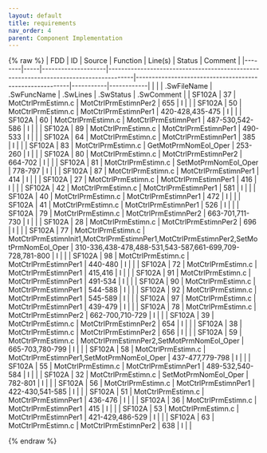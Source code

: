 ```yaml
---
layout: default
title: requirements
nav_order: 4
parent: Component Implementation
---
```

{% raw %}
| FDD    | ID  | Source             | Function                                                                             | Line(s)                                                 | Status    | Comment    |
|--------|-----|--------------------|--------------------------------------------------------------------------------------|---------------------------------------------------------|-----------|------------|
|        |     | .SwFileName        | .SwFuncName                                                                          | .SwLines                                                | .SwStatus | .SwComment |
| SF102A | 37  | MotCtrlPrmEstimn.c | MotCtrlPrmEstimnPer2                                                                 | 655                                                     | I         |            |
| SF102A | 50  | MotCtrlPrmEstimn.c | MotCtrlPrmEstimnPer1                                                                 | 420-428,435-475                                         | I         |            |
| SF102A | 60  | MotCtrlPrmEstimn.c | MotCtrlPrmEstimnPer1                                                                 | 487-530,542-586                                         | I         |            |
| SF102A | 89  | MotCtrlPrmEstimn.c | MotCtrlPrmEstimnPer1                                                                 | 490-533                                                 | I         |            |
| SF102A | 64  | MotCtrlPrmEstimn.c | MotCtrlPrmEstimnPer1                                                                 | 385                                                     | I         |            |
| SF102A | 83  | MotCtrlPrmEstimn.c | GetMotPrmNomEol_Oper                                                                 | 253-260                                                 | I         |            |
| SF102A | 80  | MotCtrlPrmEstimn.c | MotCtrlPrmEstimnPer2                                                                 | 664-702                                                 | I         |            |
| SF102A | 81  | MotCtrlPrmEstimn.c | SetMotPrmNomEol_Oper                                                                 | 778-797                                                 | I         |            |
| SF102A | 87  | MotCtrlPrmEstimn.c | MotCtrlPrmEstimnPer1                                                                 | 414                                                     | I         |            |
| SF102A | 27  | MotCtrlPrmEstimn.c | MotCtrlPrmEstimnPer1                                                                 | 416                                                     | I         |            |
| SF102A | 42  | MotCtrlPrmEstimn.c | MotCtrlPrmEstimnPer1                                                                 | 581                                                     | I         |            |
| SF102A | 40  | MotCtrlPrmEstimn.c | MotCtrlPrmEstimnPer1                                                                 | 472                                                     | I         |            |
| SF102A | 41  | MotCtrlPrmEstimn.c | MotCtrlPrmEstimnPer1                                                                 | 526                                                     | I         |            |
| SF102A | 79  | MotCtrlPrmEstimn.c | MotCtrlPrmEstimnPer2                                                                 | 663-701,711-730                                         | I         |            |
| SF102A | 28  | MotCtrlPrmEstimn.c | MotCtrlPrmEstimnPer2                                                                 | 696                                                     | I         |            |
| SF102A | 77  | MotCtrlPrmEstimn.c | MotCtrlPrmEstimnInit1,MotCtrlPrmEstimnPer1,MotCtrlPrmEstimnPer2,SetMotPrmNomEol_Oper | 310-336,438-478,488-531,543-587,661-699,709-728,781-800 | I         |            |
| SF102A | 98  | MotCtrlPrmEstimn.c | MotCtrlPrmEstimnPer1                                                                 | 440-480                                                 | I         |            |
| SF102A | 72  | MotCtrlPrmEstimn.c | MotCtrlPrmEstimnPer1                                                                 | 415,416                                                 | I         |            |
| SF102A | 91  | MotCtrlPrmEstimn.c | MotCtrlPrmEstimnPer1                                                                 | 491-534                                                 | I         |            |
| SF102A | 90  | MotCtrlPrmEstimn.c | MotCtrlPrmEstimnPer1                                                                 | 544-588                                                 | I         |            |
| SF102A | 92  | MotCtrlPrmEstimn.c | MotCtrlPrmEstimnPer1                                                                 | 545-589                                                 | I         |            |
| SF102A | 97  | MotCtrlPrmEstimn.c | MotCtrlPrmEstimnPer1                                                                 | 439-479                                                 | I         |            |
| SF102A | 78  | MotCtrlPrmEstimn.c | MotCtrlPrmEstimnPer2                                                                 | 662-700,710-729                                         | I         |            |
| SF102A | 39  | MotCtrlPrmEstimn.c | MotCtrlPrmEstimnPer2                                                                 | 654                                                     | I         |            |
| SF102A | 38  | MotCtrlPrmEstimn.c | MotCtrlPrmEstimnPer2                                                                 | 656                                                     | I         |            |
| SF102A | 59  | MotCtrlPrmEstimn.c | MotCtrlPrmEstimnPer2,SetMotPrmNomEol_Oper                                            | 665-703,780-799                                         | I         |            |
| SF102A | 58  | MotCtrlPrmEstimn.c | MotCtrlPrmEstimnPer1,SetMotPrmNomEol_Oper                                            | 437-477,779-798                                         | I         |            |
| SF102A | 55  | MotCtrlPrmEstimn.c | MotCtrlPrmEstimnPer1                                                                 | 489-532,540-584                                         | I         |            |
| SF102A | 32  | MotCtrlPrmEstimn.c | SetMotPrmNomEol_Oper                                                                 | 782-801                                                 | I         |            |
| SF102A | 56  | MotCtrlPrmEstimn.c | MotCtrlPrmEstimnPer1                                                                 | 422-430,541-585                                         | I         |            |
| SF102A | 51  | MotCtrlPrmEstimn.c | MotCtrlPrmEstimnPer1                                                                 | 436-476                                                 | I         |            |
| SF102A | 36  | MotCtrlPrmEstimn.c | MotCtrlPrmEstimnPer1                                                                 | 415                                                     | I         |            |
| SF102A | 53  | MotCtrlPrmEstimn.c | MotCtrlPrmEstimnPer1                                                                 | 421-429,486-529                                         | I         |            |
| SF102A | 63  | MotCtrlPrmEstimn.c | MotCtrlPrmEstimnPer2                                                                 | 638                                                     | I         |            |

{% endraw %}